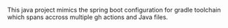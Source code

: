 This java project mimics the spring boot configuration for gradle toolchain which spans accross multiple gh actions and Java files.
